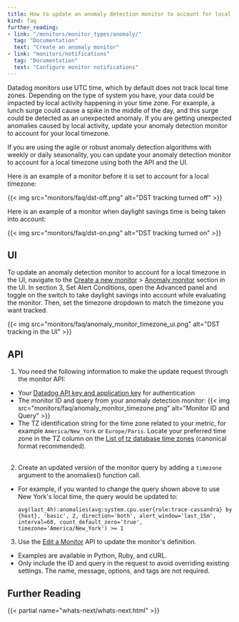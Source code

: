 ```yaml
---
title: How to update an anomaly detection monitor to account for local time zone
kind: faq
further_reading:
- link: "/monitors/monitor_types/anomaly/"
  tag: "Documentation"
  text: "Create an anomaly monitor"
- link: "monitors/notifications"
  tag: "Documentation"
  text: "Configure monitor notifications"
---
```


Datadog monitors use UTC time, which by default does not track local time zones. Depending on the type of system you have, your data could be impacted by local activity happening in your time zone. For example, a lunch surge could cause a spike in the middle of the day, and this surge could be detected as an unexpected anomaly. If you are getting unexpected anomalies caused by local activity, update your anomaly detection monitor to account for your local timezone.

If you are using the agile or robust anomaly detection algorithms with weekly or daily seasonality, you can update your anomaly detection monitor to account for a local timezone using both the API and the UI.

Here is an example of a monitor before it is set to account for a local timezone:

{{< img src="monitors/faq/dst-off.png" alt="DST tracking turned off" >}}

Here is an example of a monitor when daylight savings time is being taken into account:

{{< img src="monitors/faq/dst-on.png" alt="DST tracking turned on" >}}

## UI

To update an anomaly detection monitor to account for a local timezone in the UI, navigate to the [Create a new monitor][1] > [Anomaly monitor][2] section in the UI. In section 3, Set Alert Conditions, open the Advanced panel and toggle on the switch to take daylight savings into account while evaluating the monitor. Then, set the timezone dropdown to match the timezone you want tracked.

{{< img src="monitors/faq/anomaly_monitor_timezone_ui.png" alt="DST tracking in the UI" >}}

## API

1.  You need the following information to make the update request through the monitor API:
  - Your [Datadog API key and application key][3] for authentication
  - The monitor ID and query from your anomaly detection monitor:
    {{< img src="monitors/faq/anomaly_monitor_timezone.png" alt="Monitor ID and Query" >}}
  - The TZ identification string for the time zone related to your metric, for example `America/New_York` or `Europe/Paris`. Locate your preferred time zone in the TZ column on the [List of tz database time zones][4] (canonical format recommended).<br><br>
2. Create an updated version of the monitor query by adding a `timezone` argument to the anomalies() function call.
  - For example, if you wanted to change the query shown above to use New York's local time, the query would be updated to:

    ```
    avg(last_4h):anomalies(avg:system.cpu.user{role:trace-cassandra} by {host}, 'basic', 2, direction='both', alert_window='last_15m', interval=60, count_default_zero='true', timezone='America/New_York') >= 1
    ```

3. Use the [Edit a Monitor][5] API to update the monitor's definition.
  - Examples are available in Python, Ruby, and cURL.
  - Only include the ID and query in the request to avoid overriding existing settings. The name, message, options, and tags are not required.

## Further Reading

{{< partial name="whats-next/whats-next.html" >}}

[1]: https://app.datadoghq.com/monitors#/create
[2]: https://app.datadoghq.com/monitors#create/anomaly
[3]: https://app.datadoghq.com/account/settings#api
[4]: https://en.wikipedia.org/wiki/List_of_tz_database_time_zones
[5]: /api/v1/monitors/#edit-a-monitor
